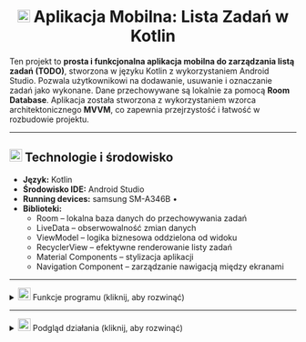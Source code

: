 
<h1 align="center"><img src="https://img.icons8.com/ios-filled/50/FFFFFF/android.png" height="22px" /> Aplikacja Mobilna: Lista Zadań w Kotlin</h1>

Ten projekt to **prosta i funkcjonalna aplikacja mobilna do zarządzania listą zadań (TODO)**, stworzona w języku Kotlin z wykorzystaniem Android Studio. Pozwala użytkownikowi na dodawanie, usuwanie i oznaczanie zadań jako wykonane. Dane przechowywane są lokalnie za pomocą **Room Database**. Aplikacja została stworzona z wykorzystaniem wzorca architektonicznego **MVVM**, co zapewnia przejrzystość i łatwość w rozbudowie projektu.

---

## <img src="https://img.icons8.com/pastel-glyph/64/FFFFFF/code--v2.png" height="22px" /> Technologie i środowisko

- **Język:** Kotlin
- **Środowisko IDE:** Android Studio  
- **Running devices:** samsung SM-A346B •  
- **Biblioteki:**
  - Room – lokalna baza danych do przechowywania zadań
  - LiveData – obserwowalność zmian danych
  - ViewModel – logika biznesowa oddzielona od widoku
  - RecyclerView – efektywne renderowanie listy zadań
  - Material Components – stylizacja aplikacji
  - Navigation Component – zarządzanie nawigacją między ekranami

---

<details>
  <summary><img src="https://img.icons8.com/ios-filled/50/FFFFFF/pin.png" height="22px"/> Funkcje programu (kliknij, aby rozwinąć)</summary>

---

<details>
  <summary>📄 <strong><span style="color:#4a90e2">MainActivity.kt</span></strong> – główna aktywność (kliknij, aby rozwinąć)</summary>

- Odpowiada za inicjalizację interfejsu użytkownika.
- Ustawia `RecyclerView` do wyświetlania zadań.
- Implementuje nawigację do ekranu dodawania nowego zadania.
- Współpracuje z `ViewModel` w celu obserwowania danych LiveData.

</details>

---

<details>
  <summary>📄 <strong><span style="color:#7b8d8e">Task.kt</span></strong> – model danych (kliknij, aby rozwinąć)</summary>

- Klasa `data class Task(...)` reprezentuje pojedyncze zadanie.
- Adnotacje `@Entity`, `@PrimaryKey`, `@ColumnInfo` definiują strukturę tabeli w Room Database.
- Zawiera pola takie jak: `id`, `title`, `isCompleted`.

</details>

---

<details>
  <summary>📄 <strong><span style="color:#9b59b6">TaskDao.kt</span></strong> – interfejs DAO (kliknij, aby rozwinąć)</summary>

- Zawiera metody dostępu do bazy danych:
  - `getAllTasks()`: zwraca listę zadań jako `LiveData<List<Task>>`
  - `insertTask(task: Task)`
  - `deleteTask(task: Task)`
  - `updateTask(task: Task)`

</details>

---

<details>
  <summary>📄 <strong><span style="color:#2ecc71">AppDatabase.kt</span></strong> – konfiguracja bazy danych (kliknij, aby rozwinąć)</summary>

- Tworzy instancję Room Database.
- Singletonowy dostęp do bazy danych (`getDatabase()`).
- Łączy `TaskDao` i `Task` jako encję.

</details>

---

<details>
  <summary>📄 <strong><span style="color:#e67e22">TaskViewModel.kt</span></strong> – logika widoku (kliknij, aby rozwinąć)</summary>

- Klasa `ViewModel` łącząca warstwę danych z interfejsem UI.
- Wystawia `LiveData<List<Task>>` do obserwacji przez UI.
- Zawiera metody: `addTask()`, `removeTask()`, `toggleCompleted()`.

</details>

---

<details>
  <summary>📄 <strong><span style="color:#c0392b">AddTaskActivity.kt</span></strong> – dodawanie zadań (kliknij, aby rozwinąć)</summary>

- Aktywność z formularzem dodawania nowego zadania.
- Obsługuje przycisk zatwierdzający dodanie do bazy.
- Waliduje dane wejściowe użytkownika.

</details>

</details>

---

<details>
  <summary><img src="https://img.icons8.com/ios-filled/50/FFFFFF/camera.png" height="22px"/> Podgląd działania (kliknij, aby rozwinąć)</summary>

Poniżej przykładowe wyniki działania aplikacji:

![Podgląd działania](images/foto1.png)  
![Podgląd działania](images/foto2.png)  
![Podgląd działania](images/foto3.png)  
![Podgląd działania](images/foto4.png)  
![Podgląd działania](images/foto5.png)  

</details>
